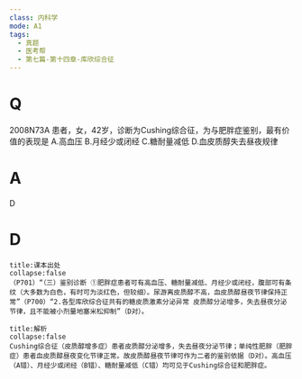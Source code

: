 ```yaml
---
class: 内科学
mode: A1
tags:
  - 真题
  - 医考帮
  - 第七篇-第十四章-库欣综合征
---
```


# Q
2008N73A 患者，女，42岁，诊断为Cushing综合征，为与肥胖症鉴别，最有价值的表现是
A.高血压
B.月经少或闭经
C.糖耐量减低
D.血皮质醇失去昼夜规律

# A
D
# D
```ad-note
title:课本出处
collapse:false
（P701）“（三）鉴别诊断 ①肥胖症患者可有高血压、糖耐量减低、月经少或闭经，腹部可有条纹（大多数为白色，有时可为淡红色，但较细）。尿游离皮质醇不高，血皮质醇昼夜节律保持正常”（P700）“2.各型库欣综合征共有的糖皮质激素分泌异常 皮质醇分泌增多，失去昼夜分泌节律，且不能被小剂量地塞米松抑制”（D对）。
```

```ad-summary
title:解析
collapse:false
Cushing综合征（皮质醇增多症）患者皮质醇分泌增多，失去昼夜分泌节律；单纯性肥胖（肥胖症）患者血皮质醇昼夜变化节律正常。故皮质醇昼夜节律可作为二者的鉴别依据（D对）。高血压（A错）、月经少或闭经（B错）、糖耐量减低（C错）均可见于Cushing综合征和肥胖症。
```


